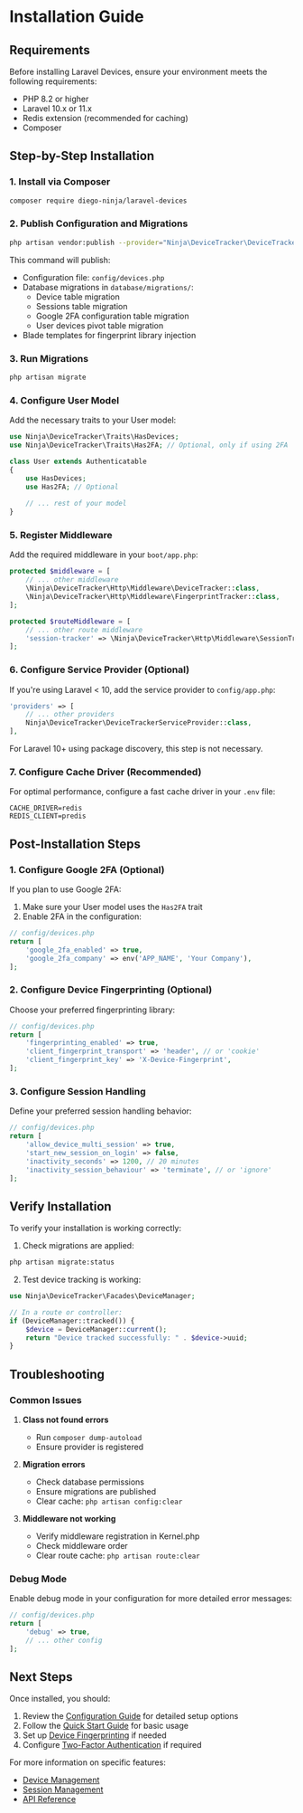 # Installation Guide

## Requirements

Before installing Laravel Devices, ensure your environment meets the following requirements:

- PHP 8.2 or higher
- Laravel 10.x or 11.x
- Redis extension (recommended for caching)
- Composer

## Step-by-Step Installation

### 1. Install via Composer

```bash
composer require diego-ninja/laravel-devices
```

### 2. Publish Configuration and Migrations

```bash
php artisan vendor:publish --provider="Ninja\DeviceTracker\DeviceTrackerServiceProvider"
```

This command will publish:
- Configuration file: `config/devices.php`
- Database migrations in `database/migrations/`:
    - Device table migration
    - Sessions table migration
    - Google 2FA configuration table migration
    - User devices pivot table migration
- Blade templates for fingerprint library injection

### 3. Run Migrations

```bash
php artisan migrate
```

### 4. Configure User Model

Add the necessary traits to your User model:

```php
use Ninja\DeviceTracker\Traits\HasDevices;
use Ninja\DeviceTracker\Traits\Has2FA; // Optional, only if using 2FA

class User extends Authenticatable
{
    use HasDevices;
    use Has2FA; // Optional
    
    // ... rest of your model
}
```

### 5. Register Middleware

Add the required middleware in your `boot/app.php`:

```php
protected $middleware = [
    // ... other middleware
    \Ninja\DeviceTracker\Http\Middleware\DeviceTracker::class,
    \Ninja\DeviceTracker\Http\Middleware\FingerprintTracker::class,
];

protected $routeMiddleware = [
    // ... other route middleware
    'session-tracker' => \Ninja\DeviceTracker\Http\Middleware\SessionTracker::class,
];
```

### 6. Configure Service Provider (Optional)

If you're using Laravel < 10, add the service provider to `config/app.php`:

```php
'providers' => [
    // ... other providers
    Ninja\DeviceTracker\DeviceTrackerServiceProvider::class,
],
```

For Laravel 10+ using package discovery, this step is not necessary.

### 7. Configure Cache Driver (Recommended)

For optimal performance, configure a fast cache driver in your `.env` file:

```env
CACHE_DRIVER=redis
REDIS_CLIENT=predis
```

## Post-Installation Steps

### 1. Configure Google 2FA (Optional)

If you plan to use Google 2FA:

1. Make sure your User model uses the `Has2FA` trait
2. Enable 2FA in the configuration:

```php
// config/devices.php
return [
    'google_2fa_enabled' => true,
    'google_2fa_company' => env('APP_NAME', 'Your Company'),
];
```

### 2. Configure Device Fingerprinting (Optional)

Choose your preferred fingerprinting library:

```php
// config/devices.php
return [
    'fingerprinting_enabled' => true,
    'client_fingerprint_transport' => 'header', // or 'cookie'
    'client_fingerprint_key' => 'X-Device-Fingerprint',
];
```

### 3. Configure Session Handling

Define your preferred session handling behavior:

```php
// config/devices.php
return [
    'allow_device_multi_session' => true,
    'start_new_session_on_login' => false,
    'inactivity_seconds' => 1200, // 20 minutes
    'inactivity_session_behaviour' => 'terminate', // or 'ignore'
];
```

## Verify Installation

To verify your installation is working correctly:

1. Check migrations are applied:
```bash
php artisan migrate:status
```

2. Test device tracking is working:
```php
use Ninja\DeviceTracker\Facades\DeviceManager;

// In a route or controller:
if (DeviceManager::tracked()) {
    $device = DeviceManager::current();
    return "Device tracked successfully: " . $device->uuid;
}
```

## Troubleshooting

### Common Issues

1. **Class not found errors**
    - Run `composer dump-autoload`
    - Ensure provider is registered

2. **Migration errors**
    - Check database permissions
    - Ensure migrations are published
    - Clear cache: `php artisan config:clear`

3. **Middleware not working**
    - Verify middleware registration in Kernel.php
    - Check middleware order
    - Clear route cache: `php artisan route:clear`

### Debug Mode

Enable debug mode in your configuration for more detailed error messages:

```php
// config/devices.php
return [
    'debug' => true,
    // ... other config
];
```

## Next Steps

Once installed, you should:

1. Review the [Configuration Guide](configuration.md) for detailed setup options
2. Follow the [Quick Start Guide](quick-start.md) for basic usage
3. Set up [Device Fingerprinting](fingerprinting.md) if needed
4. Configure [Two-Factor Authentication](2fa.md) if required

For more information on specific features:
- [Device Management](device-management.md)
- [Session Management](session-management.md)
- [API Reference](api-reference.md)